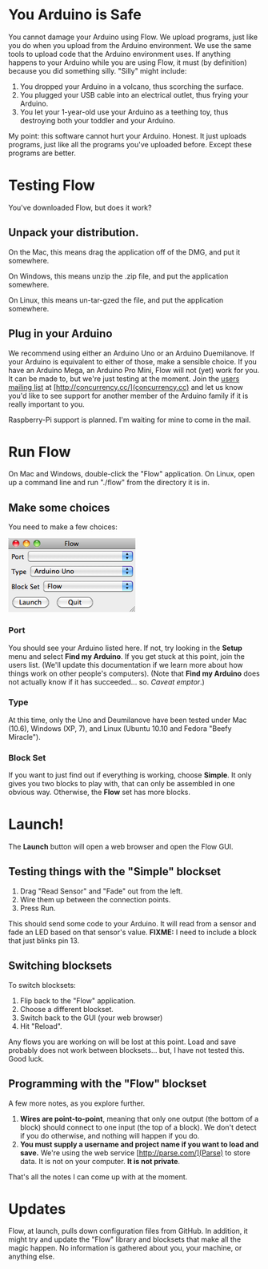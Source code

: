 # You Arduino is Safe

You cannot damage your Arduino using Flow. We upload programs, just like you do when you upload from the Arduino environment. We use the same tools to upload code that the Arduino environment uses. If anything happens to your Arduino while you are using Flow, it must (by definition) because you did something silly. "Silly" might include:

1. You dropped your Arduino in a volcano, thus scorching the surface.
1. You plugged your USB cable into an electrical outlet, thus frying your Arduino.
1. You let your 1-year-old use your Arduino as a teething toy, thus destroying both your toddler and your Arduino.

My point: this software cannot hurt your Arduino. Honest. It just uploads programs, just like all the programs you've uploaded before. Except these programs are better.

# Testing Flow

You've downloaded Flow, but does it work?

## Unpack your distribution.

On the Mac, this means drag the application off of the DMG, and put it somewhere.
   
On Windows, this means unzip the .zip file, and put the application somewhere.
   
On Linux, this means un-tar-gzed the file, and put the application somewhere.

## Plug in your Arduino

We recommend using either an Arduino Uno or an Arduino Duemilanove. If your Arduino is equivalent to either of those, make a sensible choice. If you have an Arduino Mega, an Arduino Pro Mini, Flow will not (yet) work for you. It can be made to, but we're just testing at the moment. Join the [users mailing list](http://concurrency.cc/docs/mailinglists.html) at [http://concurrency.cc/](concurrency.cc) and let us know you'd like to see support for another member of the Arduino family if it is really important to you.

Raspberry-Pi support is planned. I'm waiting for mine to come in the mail.

# Run Flow

On Mac and Windows, double-click the "Flow" application. On Linux, open up a command line and run "./flow" from the directory it is in.

## Make some choices

You need to make a few choices:

![The Flow Launcher](images/flow-gui.png)

### Port

You should see your Arduino listed here. If not, try looking in the **Setup** menu and select **Find my Arduino**. If you get stuck at this point, join the users list. (We'll update this documentation if we learn more about how things work on other people's computers). (Note that **Find my Arduino** does not actually know if it has succeeded... so. *Caveat emptor*.)

### Type

At this time, only the Uno and Deumilanove have been tested under Mac (10.6), Windows (XP, 7), and Linux (Ubuntu 10.10 and Fedora "Beefy Miracle").

### Block Set

If you want to just find out if everything is working, choose **Simple**. It only gives you two blocks to play with, that can only be assembled in one obvious way. Otherwise, the **Flow** set has more blocks.

# Launch!

The **Launch** button will open a web browser and open the Flow GUI.

## Testing things with the "Simple" blockset

1. Drag "Read Sensor" and "Fade" out from the left.
1. Wire them up between the connection points.
1. Press Run.

This should send some code to your Arduino. It will read from a sensor and fade an LED based on that sensor's value. **FIXME:** I need to include a block that just blinks pin 13.

## Switching blocksets

To switch blocksets:

1. Flip back to the "Flow" application.
1. Choose a different blockset.
1. Switch back to the GUI (your web browser)
1. Hit "Reload".

Any flows you are working on will be lost at this point. Load and save probably does not work between blocksets... but, I have not tested this. Good luck.

## Programming with the "Flow" blockset

A few more notes, as you explore further.

1. **Wires are point-to-point**, meaning that only one output (the bottom of a block) should connect to one input (the top of a block). We don't detect if you do otherwise, and nothing will happen if you do.
1. **You must supply a username and project name if you want to load and save.** We're using the web service [http://parse.com/](Parse) to store data. It is not on your computer. **It is not private**.

That's all the notes I can come up with at the moment.

# Updates

Flow, at launch, pulls down configuration files from GitHub. In addition, it might try and update the "Flow" library and blocksets that make all the magic happen. No information is gathered about you, your machine, or anything else.

